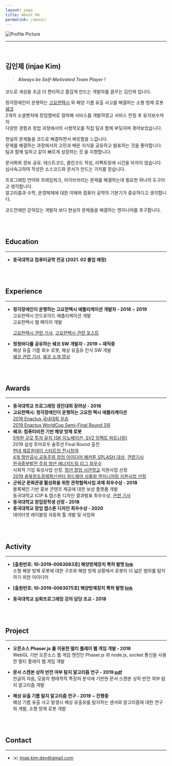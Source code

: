 ```yaml
---
layout: page
title: About Me
permalink: /about/
---
```


<img src="{{ site.baseurl }}/assets/profile.jpeg" title="Profile Picture" class="profile">

<br/>

---

<br/>

## 김인제 (injae Kim)

> #### *Always be Self-Motivated Team Player !*

코드로 세상을 조금 더 편리하고 즐겁게 만드는 개발자를 꿈꾸는 김인제 입니다.

청각장애인이 운행하는 [고요한택시](http://www.goyohantaxi.com/) 와 해양 기름 유출 사고를 해결하는 소형 방제 로봇 [쉐코](http://sheco.co)<br/>2개의 소셜벤처에 창업멤버로 참여해 서비스를 개발하였고 서비스 런칭 후 유지보수까지<br/>다양한 경험과 창업 과정에서의 시행착오를 직접 팀과 함께 부딪히며 겪어보았습니다.

현실의 문제들을 코드로 해결하면서 짜릿함을 느낍니다.<br/>
문제를 해결하는 과정에서의 고민과 배운 지식을 공유하고 발표하는 것을 좋아합니다.<br/>
팀과 함께 일하고 같이 빠르게 성장하는 것 을 지향합니다.

문서화와 정보 공유, 테스트코드, 클린코드 작성, 리팩토링에 시간을 아끼지 않습니다.<br/>
심사숙고하여 작성한 소스코드와 문서가 만드는 가치를 믿습니다.

프로그래밍 언어와 프레임워크, 라이브러리는 문제를 해결하는데 필요한 하나의 도구라고 생각합니다.<br/>
알고리즘과 수학, 운영체제에 대한 이해와 컴퓨터 공학의 기본기가 중요하다고 생각합니다.


코드안에만 갇혀있는 개발자 보다 현실의 문제들을 해결하는 엔지니어를 추구합니다.

<br/>

<br/>

## Education

---

- **동국대학교 컴퓨터공학 전공 (2021. 02 졸업 예정)**

<br/>

<br/>

## Experience

---

- **청각장애인이 운행하는 고요한택시 애플리케이션 개발자 - 2018 ~ 2019**<br/>고요한택시 안드로이드 애플리케이션 개발<br/>
  고요한택시 웹 페이지 개발<br/>

  [고요한택시 관련 기사](http://news1.kr/articles/?3786791), [고요한택시 관련 포스트](https://blog.naver.com/kead1/221677118935)
  
- **청청바다를 공유하는 쉐코 SW 개발자 - 2019 ~ 재직중**<br/>해상 유출 기름 회수 로봇, 해상 유출유 인식 SW 개발<br/>
  [쉐코 관련 기사](https://www.yna.co.kr/view/AKR20190628149500065?input=1195m), [쉐코 소개 영상](https://www.youtube.com/watch?v=V6j5l5dnHDc)

<br/>

<br/>

## Awards

---

- **동국대학교 프로그래밍 경진대회 장려상 - 2018**
- **고요한택시: 청각장애인이 운행하는 고요한 택시 애플리케이션**<br/>
  [2019 Enactus 국내대회 우승](https://www.venturesquare.net/786727)<br/>
  [2019 Enactus WorldCup Semi-Final Round 3위](https://enactus.org/worldcup/results-2014/)
- **쉐코: 컴퓨터비전 기반 해양 방제 로봇**<br/>
[5억원 규모 투자 유치 (SK 이노베이션, SV2 임팩트 파트너링)](http://www.speconomy.com/news/newsview.php?ncode=1065579099270836)<br/>
  2019 삼성 투마로우 솔루션 Final Round 출전<br/>
  [현대 제로원데이 스타트업 전시참여](http://zer01neday.com/929/)<br/>
  [4개 항만공사 공동주최 창업 아이디어 해커톤 SPLASH 대상](https://injae-kim.github.io/assets/about_me/항만공사해커톤.jpg), [관련기사](http://ilyo.co.kr/?ac=article_view&entry_id=348400)<br/>
  [한국중부발전 주최 청년 에너지드림 리그 최우수](https://injae-kim.github.io/assets/about_me/중부발전에너지드림리그.jpg)<br/>
사회적 기업 육성사업 선정, [청년 창업 사관학교](https://www.venturesquare.net/794557) 지원사업 선정<br/>
  [2019 충북창조경제혁신센터 하드웨어 상품화 엔지니어링 지원사업 선정](https://www.youtube.com/watch?v=V6j5l5dnHDc)
- **군위군 문화관광 활성화을 위한 관학협력사업 과제 최우수상 - 2018**<br/>
  블록체인 기반 홍보 콘텐츠 제공에 대한 보상 플랫폼 개발<br/>
  동국대학교 ICIP & 캡스톤 디자인 결과발표 최우수상, [관련 기사](https://www.kyongbuk.co.kr/news/articleView.html?idxno=1049167)
- **동국대학교 창업장학생 선정 - 2018**
- **동국대학교 창업 캡스톤 디자인 최우수상 - 2020**<br/>
  데이터셋 레이블링 자동화 툴 개발 및 사업화

<br/>

<br/>

## Activity

---

- **[출원번호: 10-2019-0063063호] 해양방제장치 특허 발명 [link](https://doi.org/10.8080/1020190063063)**<br/>
  소형 해양 방제 로봇에 대한 구조와 해양 방제 상황에서 로봇이 더 넓은 범위를 탐지하기 위한 아이디어

- **[출원번호: 10-2019-0063075호] 해양방제장치 특허 발명 [link](https://doi.org/10.8080/1020190063075)**

- **동국대학교 심화프로그래밍 강의 담당 조교 - 2018**

<br/>

<br/>

## Project

---

- **오픈소스 Phaser.js 를 이용한 멀티 플레이 웹 게임 개발 - 2018**<br/>
  WebGL 기반 오픈소스 웹 게임 엔진인 Phaser.js 와 node.js, socket 통신을 사용한 멀티 플레이 웹 게임 개발

- **문서 스캔본 상하 반전 여부 탐지 알고리즘 연구 - 2019 [pdf](https://injae-kim.github.io/assets/about_me/2019-2학기_개별연구_최종보고서.pdf)**<br/>
  한글의 자음, 모음의 형태학적 특징의 분석에 기반한 문서 스캔본 상하 반전 여부 탐지 알고리즘 개발

- **해상 유출 기름 탐지 알고리즘 연구 - 2019 ~ 진행중**<br/>
  해상 기름 유출 사고 발생시 해상 유출유를 탐지하는 센서와 알고리즘에 대한 연구와 개발, 소형 방제 로봇 개발

<br/>

<br/>

## Contact

---

- ✉️ injae.kim.dev@gmail.com

<br/>

<br/>

